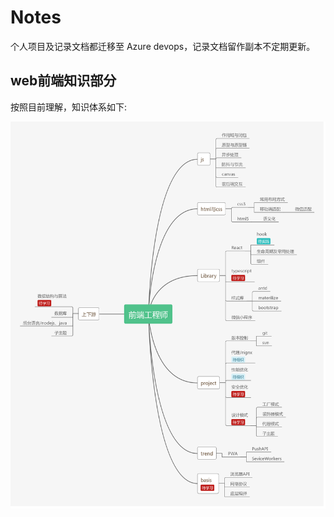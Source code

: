 # Notes
个人项目及记录文档都迁移至 Azure devops，记录文档留作副本不定期更新。

## web前端知识部分
按照目前理解，知识体系如下:
<!-- ![知识体系](./images/webdeveloper.png) -->
![知识体系](https://raw.githubusercontent.com/RuiCaiSmile/Note/master/web/images/webdeveloper.png)
